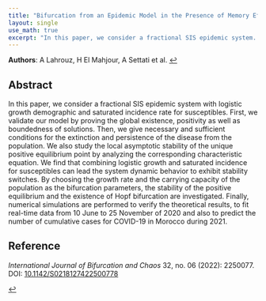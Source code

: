 ```yaml
---
title: "Bifurcation from an Epidemic Model in the Presence of Memory Effects (2022)"
layout: single
use_math: true
excerpt: "In this paper, we consider a fractional SIS epidemic system..."
---
```

**Authors**: A Lahrouz, H El Mahjour, A Settati et al. <a href="{{ '/research/' | relative_url }}">↩</a>

## Abstract  
In this paper, we consider a fractional SIS epidemic system with logistic growth demographic and saturated incidence rate for susceptibles. First, we validate our model by proving the global existence, positivity as well as boundedness of solutions. Then, we give necessary and sufficient conditions for the extinction and persistence of the disease from the population. We also study the local asymptotic stability of the unique positive equilibrium point by analyzing the corresponding characteristic equation. We find that combining logistic growth and saturated incidence for susceptibles can lead the system dynamic behavior to exhibit stability switches. By choosing the growth rate and the carrying capacity of the population as the bifurcation parameters, the stability of the positive equilibrium and the existence of Hopf bifurcation are investigated. Finally, numerical simulations are performed to verify the theoretical results, to fit real-time data from 10 June to 25 November of 2020 and also to predict the number of cumulative cases for COVID-19 in Morocco during 2021.

## Reference  
*International Journal of Bifurcation and Chaos* 32, no. 06 (2022): 2250077.  
DOI: [10.1142/S0218127422500778](https://doi.org/10.1142/S0218127422500778)  

<a href="{{ '/research/' | relative_url }}">↩</a>
